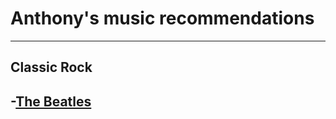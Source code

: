 # Anthony's music recommendations
---
## Classic Rock
-[The Beatles](https://www.youtube.com/@TheBeatles)
-

